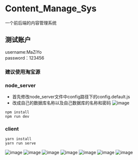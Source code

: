 # Content_Manage_Sys
一个前后端的内容管理系统
## 测试账户
username:MaZiYo<br>
password：123456

### 建议使用淘宝源
### node_server
- 首先修改node_server文件中config路径下的config.default.js
- 改成自己的数据库名称以及自己数据库的名称和密码
![image](https://user-images.githubusercontent.com/74136983/160832259-a3a71fac-7397-497a-9b49-83b80082747e.png)
```node
npm install
npm run dev
```
### client
```node
yarn install
yarn run serve
```

![image](https://user-images.githubusercontent.com/74136983/160855048-ec3c9ae6-607f-45ea-be0a-1d5995d78dd2.png)
![image](https://user-images.githubusercontent.com/74136983/160855127-6a3df23b-bbc0-4411-976b-61b762a4d060.png)
![image](https://user-images.githubusercontent.com/74136983/160855318-3415678c-ffdf-4aeb-9b26-9bc16c146b6c.png)
![image](https://user-images.githubusercontent.com/74136983/160855661-ab01b62c-1f76-400d-940e-fb897d3fa47b.png)
![image](https://user-images.githubusercontent.com/74136983/160855770-883424fa-8d70-499f-ad8f-5e138e8270de.png)
![image](https://user-images.githubusercontent.com/74136983/160855832-507f0179-2af4-4f7f-843a-2ec65d4a2521.png)
![image](https://user-images.githubusercontent.com/74136983/160855882-2464e662-aba5-4455-9b37-57b52b09adf4.png)

